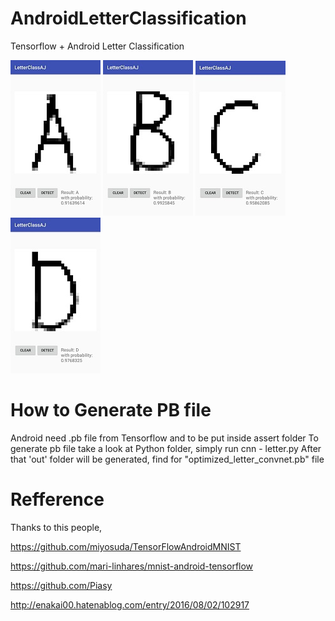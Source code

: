 # AndroidLetterClassification
Tensorflow + Android Letter Classification

![Image](example/a.jpg)
![Image](example/b.jpg)
![Image](example/c.jpg)
![Image](example/d.jpg)

# How to Generate PB file
Android need .pb file from Tensorflow and to be put inside assert folder
To generate pb file take a look at Python folder, simply run cnn - letter.py
After that 'out' folder will be generated, find for "optimized_letter_convnet.pb" file

# Refference
Thanks to this people,

https://github.com/miyosuda/TensorFlowAndroidMNIST

https://github.com/mari-linhares/mnist-android-tensorflow

https://github.com/Piasy

http://enakai00.hatenablog.com/entry/2016/08/02/102917
